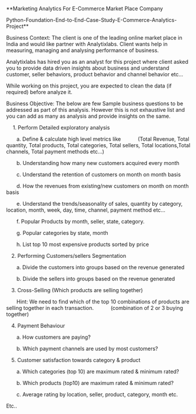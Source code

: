 **Marketing Analytics For E-Commerce Market Place Company

Python-Foundation-End-to-End-Case-Study-E-Commerce-Analytics-Project**

Business Context:
The client is one of the leading online market place in India and would like partner with Analytixlabs.
Client wants help in measuring, managing and analysing performance of business.

Analytixlabs has hired you as an analyst for this project where client asked you to provide data driven insights about business and understand customer, seller behaviors, product behavior and channel behavior etc...

While working on this project, you are expected to clean the data (if required) before analyze it.

Business Objective:
The below are few Sample business questions to be addressed as part of this analysis. However this is not exhaustive list and you can add as many as analysis and provide insights on the same.

  1. Perform Detailed exploratory analysis

  a. Define & calculate high level metrics like
   (Total Revenue, Total quantity, Total products, Total categories, Total sellers, Total locations,Total channels, Total payment methods etc…)

  b. Understanding how many new customers acquired every month

  c. Understand the retention of customers on month on month basis

  d. How the revenues from existing/new customers on month on month basis

  e. Understand the trends/seasonality of sales, quantity by category, location, month, week, day, time, channel, payment method etc…

  f. Popular Products by month, seller, state, category.

  g. Popular categories by state, month

  h. List top 10 most expensive products sorted by price


 2. Performing Customers/sellers Segmentation

  a. Divide the customers into groups based on the revenue generated

  b. Divide the sellers into groups based on the revenue generated


 3. Cross-Selling (Which products are selling together)

  Hint: We need to find which of the top 10 combinations of products are selling together in each transaction.
   (combination of 2 or 3 buying together)


 4. Payment Behaviour

  a. How customers are paying?

  b. Which payment channels are used by most customers?


 5. Customer satisfaction towards category & product

  a. Which categories (top 10) are maximum rated & minimum rated?

  b. Which products (top10) are maximum rated & minimum rated?

  c. Average rating by location, seller, product, category, month etc.

Etc..
